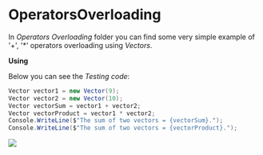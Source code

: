 # OperatorsOverloading

In *Operators Overloading* folder you can find some very simple example of '+', '*' operators overloading using *Vectors*.

**Using**

Below you can see the *Testing code*:

```C#
Vector vector1 = new Vector(9);
Vector vector2 = new Vector(10);
Vector vectorSum = vector1 + vector2;
Vector vectorProduct = vector1 * vector2;
Console.WriteLine($"The sum of two vectors = {vectorSum}.");
Console.WriteLine($"The sum of two vectors = {vectorProduct}.");
```


<img src="https://cloud.githubusercontent.com/assets/24455176/22054826/264ecfac-dd71-11e6-895a-45fcc07ddd5d.jpg" align="left"  />



